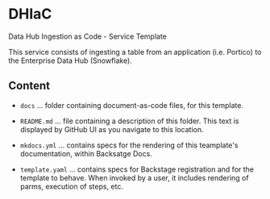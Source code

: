 # DHIaC
Data Hub Ingestion as Code - Service Template

This service consists of ingesting a table from an application (i.e. Portico) to the Enterprise Data Hub (Snowflake).

## Content

- `docs` ... folder containing document-as-code files, for this template.

- `README.md` ... file containing a description of this folder. This text is displayed by GitHub UI as you navigate to this location.
  
- `mkdocs.yml` ... contains specs for the rendering of this teamplate's documentation, within Backsatge Docs.

- `template.yaml` ... contains specs for Backstage registration and for the template to behave. When invoked by a user, it includes rendering of parms, execution of steps, etc.

